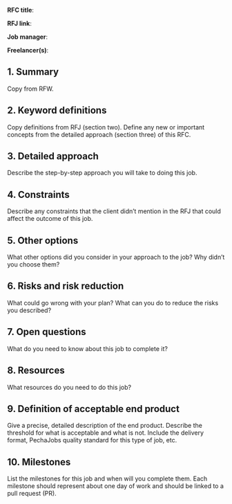 **RFC title**:

**RFJ link**:

**Job manager**:

**Freelancer(s)**:

## 1. Summary

Copy from RFW.

## 2. Keyword definitions

Copy definitions from RFJ (section two).
Define any new or important concepts from the detailed approach (section three) of this RFC.

## 3. Detailed approach

Describe the step-by-step approach you will take to doing this job.

## 4. Constraints

Describe any constraints that the client didn’t mention in the RFJ that could affect the outcome of this job.

## 5. Other options

What other options did you consider in your approach to the job? Why didn’t you choose them?

## 6. Risks and risk reduction

What could go wrong with your plan? What can you do to reduce the risks you described?

## 7. Open questions

What do you need to know about this job to complete it?

## 8. Resources

What resources do you need to do this job?

## 9. Definition of acceptable end product

Give a precise, detailed description of the end product. Describe the threshold for what is acceptable and what is not. Include the delivery format, PechaJobs quality standard for this type of job, etc. 

## 10. Milestones

List the milestones for this job and when will you complete them. Each milestone should represent about one day of work and should be linked to a pull request (PR).
